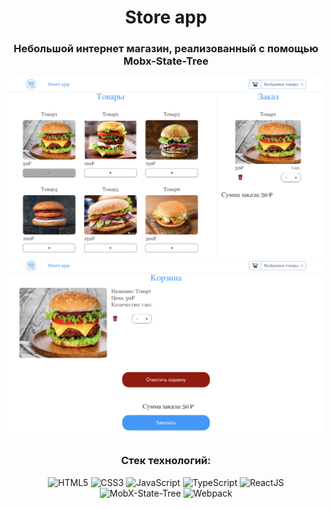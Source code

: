 <div align="center">

# Store app

### Небольшой интернет магазин, реализованный с помощью Mobx-State-Tree

[![Header](https://github.com/solovpro/store-app/raw/master/src/assets/img/app-page-order.png)](https://solovpro.github.io/store-app/)
[![Header](https://github.com/solovpro/store-app/raw/master/src/assets/img/app-page-cart.png)](https://solovpro.github.io/store-app/)

### Стек технологий:
![HTML5](https://img.shields.io/badge/-HTML5-A9A9A9?style=for-the-badge&logo=HTML5)
![CSS3](https://img.shields.io/badge/-SCSS-4B0082?style=for-the-badge&logo=CSS3)
![JavaScript](https://img.shields.io/badge/-JavaScript-8B0000?style=for-the-badge&logo=javascript)
![TypeScript](https://img.shields.io/badge/-TypeScript-000066?style=for-the-badge&logo=typescript)
![ReactJS](https://img.shields.io/badge/-ReactJS-4682B4?style=for-the-badge&logo=React)
![MobX-State-Tree](https://img.shields.io/badge/-MST-D2691E?style=for-the-badge&logo=MobX-State-Tree)
![Webpack](https://img.shields.io/badge/-Webpack-4169E1?style=for-the-badge&logo=Webpack)

</div>
  
